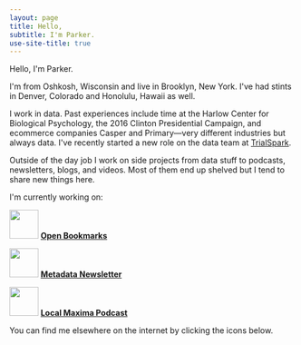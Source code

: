 ```yaml
---
layout: page
title: Hello,
subtitle: I'm Parker.
use-site-title: true
---
```


Hello, I'm Parker.

I'm from Oshkosh, Wisconsin and live in Brooklyn, New York. I've had stints in Denver, Colorado and Honolulu, Hawaii as well.

I work in data. Past experiences include time at the Harlow Center for Biological Psychology, the 2016 Clinton Presidential Campaign, and ecommerce companies Casper and Primary—very different industries but always data. I've recently started a new role on the data team at [TrialSpark](https://medium.com/trialspark/mission-and-purpose-at-trialspark-790a63539350).

Outside of the day job I work on side projects from data stuff to podcasts, newsletters, blogs, and videos. Most of them end up shelved but I tend to share new things here.

I'm currently working on:

[<img src="https://pdtenpas.github.io/img/bookmark_con.png" width="51" height="51" />](https://pdtenpas.github.io/2019-06-11-open-bookmarks/) [**Open Bookmarks**](https://pdtenpas.github.io/2019-06-11-open-bookmarks/)

[<img src="https://pdtenpas.github.io/img/eye_con.png" width="51" height="51" />](https://metadata.substack.com/about/) [**Metadata Newsletter**](https://metadata.substack.com/about/)

[<img src="https://pdtenpas.github.io/img/lm_con.png" width="51" height="51" />](https://pdtenpas.github.io/pages/podcast/) [**Local Maxima Podcast**](https://pdtenpas.github.io/pages/podcast/)

You can find me elsewhere on the internet by clicking the icons below.
